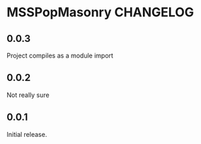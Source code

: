 # MSSPopMasonry CHANGELOG

## 0.0.3

Project compiles as a module import

## 0.0.2

Not really sure

## 0.0.1

Initial release.
